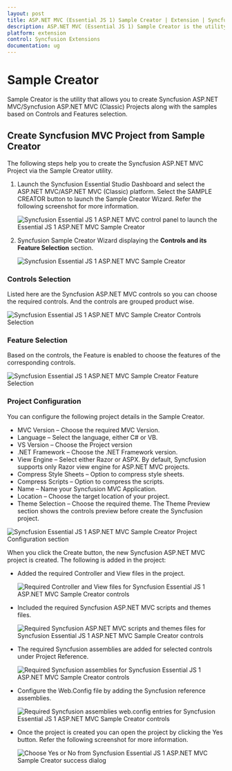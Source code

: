 ```yaml
---
layout: post
title: ASP.NET MVC (Essential JS 1) Sample Creator | Extension | Syncfusion
description: ASP.NET MVC (Essential JS 1) Sample Creator is the utility that allows you to create Syncfusion ASP.NET MVC (Essential JS 1)/Syncfusion ASP.NET MVC (Classic) Projects along with the samples based on Controls and Features selection
platform: extension
control: Syncfusion Extensions
documentation: ug
---
```


# Sample Creator

Sample Creator is the utility that allows you to create Syncfusion ASP.NET MVC/Syncfusion ASP.NET MVC (Classic) Projects along with the samples based on Controls and Features selection.

## Create Syncfusion MVC Project from Sample Creator

The following steps help you to create the Syncfusion ASP.NET MVC Project via the Sample Creator utility.

1. Launch the Syncfusion Essential Studio Dashboard and select the ASP.NET MVC/ASP.NET MVC (Classic) platform. Select the SAMPLE CREATOR button to launch the Sample Creator Wizard. Refer the following screenshot for more information. 

   ![Syncfusion Essential JS 1 ASP.NET MVC control panel to launch the Essential JS 1 ASP.NET MVC Sample Creator](Sample-Creator_images/Sample-Creator-img1.jpeg)

2. Syncfusion Sample Creator Wizard displaying the **Controls and its Feature Selection** section. 

   ![Syncfusion Essential JS 1 ASP.NET MVC Sample Creator](Sample-Creator_images/Sample-Creator-img2.jpeg)

### Controls Selection

 Listed here are the Syncfusion ASP.NET MVC controls so you can choose the required controls. And the controls are grouped product wise.

 ![Syncfusion Essential JS 1 ASP.NET MVC Sample Creator Controls Selection](Sample-Creator_images/Sample-Creator-img3.png)

### Feature Selection

Based on the controls, the Feature is enabled to choose the features of the corresponding controls.

![Syncfusion Essential JS 1 ASP.NET MVC Sample Creator Feature Selection](Sample-Creator_images/Sample-Creator-img4.png)

### Project Configuration

You can configure the following project details in the Sample Creator.

* MVC Version – Choose the required MVC Version. 
* Language – Select the language, either C# or VB.
* VS Version – Choose the Project version
* .NET Framework – Choose the .NET Framework version.
* View Engine – Select either Razor or ASPX. By default, Syncfusion supports only Razor view engine for ASP.NET MVC projects.
* Compress Style Sheets – Option to compress style sheets.
* Compress Scripts – Option to compress the scripts.
* Name – Name your Syncfusion MVC Application.
* Location – Choose the target location of your project.
* Theme Selection – Choose the required theme. The Theme Preview section shows the controls preview before create the Syncfusion project.

![Syncfusion Essential JS 1 ASP.NET MVC Sample Creator Project Configuration section](Sample-Creator_images/Sample-Creator-img6.jpeg)

When you click the Create button, the new Syncfusion ASP.NET MVC project is created. The following is added in the project:

* Added the required Controller and View files in the project.
  
  ![Required Controller and View files for Syncfusion Essential JS 1 ASP.NET MVC Sample Creator controls](Sample-Creator_images/Sample-Creator-img7.png)

* Included the required Syncfusion ASP.NET MVC scripts and themes files.
  
  ![Required Syncfusion ASP.NET MVC scripts and themes files for Syncfusion Essential JS 1 ASP.NET MVC Sample Creator controls](Sample-Creator_images/Sample-Creator-img8.png)

* The required Syncfusion assemblies are added for selected controls under Project Reference.
 
  ![Required Syncfusion assemblies for Syncfusion Essential JS 1 ASP.NET MVC Sample Creator controls](Sample-Creator_images/Sample-Creator-img9.png)

* Configure the Web.Config file by adding the Syncfusion reference assemblies.

  ![Required Syncfusion assemblies web.config entries for Syncfusion Essential JS 1 ASP.NET MVC Sample Creator controls](Sample-Creator_images/Sample-Creator-img10.jpeg)

* Once the project is created you can open the project by clicking the Yes button. Refer the following screenshot for more information.

  ![Choose Yes or No from Syncfusion Essential JS 1 ASP.NET MVC Sample Creator success dialog](Sample-Creator_images/Sample-Creator-img11.jpeg)